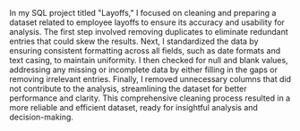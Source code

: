 In my SQL project titled "Layoffs," I focused on cleaning and preparing a dataset related to employee layoffs to ensure its accuracy and usability for analysis. The first step involved removing duplicates to eliminate redundant entries that could skew the results. Next, I standardized the data by ensuring consistent formatting across all fields, such as date formats and text casing, to maintain uniformity. I then checked for null and blank values, addressing any missing or incomplete data by either filling in the gaps or removing irrelevant entries. Finally, I removed unnecessary columns that did not contribute to the analysis, streamlining the dataset for better performance and clarity. This comprehensive cleaning process resulted in a more reliable and efficient dataset, ready for insightful analysis and decision-making.

